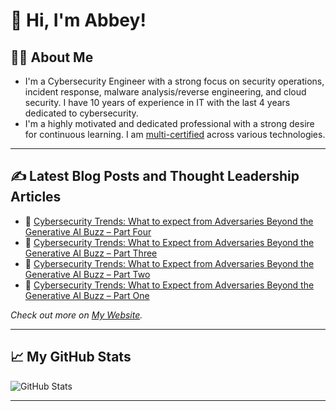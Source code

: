 # 👋 Hi, I'm Abbey!

## 👨‍💻 About Me
- I'm a Cybersecurity Engineer with a strong focus on security operations, incident response, malware analysis/reverse engineering, and cloud security. I have 10 years of experience in IT with the last 4 years dedicated to cybersecurity.
- I'm a highly motivated and dedicated professional with a strong desire for continuous learning. I am [multi-certified](https://www.credly.com/users/abiodun-adegbola.ede39b92) across various technologies.

---

## ✍️ Latest Blog Posts and Thought Leadership Articles
- 🔗 [Cybersecurity Trends: What to expect from Adversaries Beyond the Generative AI Buzz – Part Four](https://systaltech.com/insights/cybersecurity-trends-what-to-expect-from-adversaries-beyond-the-generative-ai-buzz-part-four/) 
- 🔗 [Cybersecurity Trends: What to Expect from Adversaries Beyond the Generative AI Buzz – Part Three](https://systaltech.com/insights/cybersecurity-trends-what-to-expect-from-adversaries-beyond-the-generative-ai-buzz-part-three/) 
- 🔗 [Cybersecurity Trends: What to Expect from Adversaries Beyond the Generative AI Buzz – Part Two](https://systaltech.com/insights/cybersecurity-trends-what-to-expect-from-adversaries-beyond-the-generative-ai-buzz-part-two/)
- 🔗 [Cybersecurity Trends: What to Expect from Adversaries Beyond the Generative AI Buzz – Part One](https://systaltech.com/insights/cybersecurity-trends-what-to-expect-from-adversaries-beyond-the-generative-ai-buzz/) 

*Check out more on [My Website](abbeyadegbola.com).*

---

## 📈 My GitHub Stats
![GitHub Stats](https://github-readme-stats.vercel.app/api?username=abbeyadegbola&show_icons=true&theme=radical)


---

